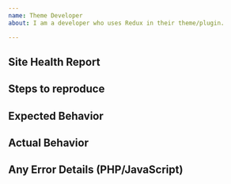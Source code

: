 ```yaml
---
name: Theme Developer
about: I am a developer who uses Redux in their theme/plugin.

---
```


<!--

Hello, and welcome to Redux Framework!  We offer free bug reporting for our software.  Since this service is free, we prefer to do support our way.  This means we are asking you read the entire block of text below first.  Please do not post a few lines of what you think it wrong.  Doing so without the required information below will get your ticket closed without reply.  We're sorry we have to enforce this policy now

PLEASE, BEFORE YOU POST, READ THIS ENTIRE BLOCK OF TEXT!!!  

We require all the information specified below for support.  If this block of text is ignored or the required information not provided, your ticket with be automatically closed.  NO exceptions.  Thank you.

Are you a user reporting a bug with a theme or plugin?
======================================================
Redux is a tool for developers to include an options panel in their project. Consequently, we do not offer support for folks who have purchased a theme or plugin that uses Redux. The responsibility of support for themes and plugins falls upon its author. We realize that some authors have included support links for Redux in their projects when they should not have. We do apologize for that confusion and are taking steps to remedy that situtation. 

If you have purchased a theme or plugin that utilizes Redux, please contact the author for support. If the author is unavailable for support or has discontinued support, please refer to this before posting to our issue tracker: https://redux.io/contact/  If you are unable to get support for the author, we might be able to help you with a premium support purchase (https://redux.io/extension/premium-support).
	
Have a development usage question?
==================================
The issue tracker isn't the best place for usage questions. This format is not well-suited for questions & answers and questions here don't have as much visibility as they do elsewhere. Before you ask a question, here are some resources to get help first:

- Read the docs: https://devs.redux.io/
- Look for/ask questions on StackOverflow: https://stackoverflow.com/questions/tagged/redux-framework
- Ask in our community Slack channel: http://slack.redux.io/
- For Premium support or advanced customizations we offer premium support. See https://redux.io/extension/premium-support/ for more information.

Questions about a Redux extension?
==================================
All pre-sale and support for premium extensions need to be posted to the Redux Extensions Issue Tracker. Please do not post them to this issue tracker. https://github.com/reduxframework/redux-extensions/

Think you found a bug?
======================
Please use the "BUG REPORT" template below. Remember, we are rabid about backward compatability. Do not submit fixes that break previous ways of doing so or they will be rejected.

Also, unless you provide a Site Health Report, your request will also be rejected.  NO exceptions.  If you do not including this information, and we close your ticket, please do not ask why.  Instructions are listed below.

You MUST be using Redux in dev mode when submitting an issue to us. If you are not, or have circumvented our dev mode protocol, you are on your own. There could be information in your issue that requires dev move active (Compressed Javascript, for example. We are unable to diagnose issues with compressed Javascript and why dev mode needs to be enabled).

If an error or notice appears on your screen, please cut and paste it into your issue. PLEASE, do not say you 'got an error' without telling us what the error or notice is.  If you do so, the ticket will be closer without reply.

Before you post, check the JavaScript!
======================================
Sometimes, an issue may be tied to JavaScript. To make this determination, you will need to check the JavaScript console. To do this, ensure your web browser is the topmost window. On your keyboard, press CTRL+SHIFT+I. The JavaScript console will open. If there are notices or errors there, please cut and paste them into your issue. We would prefer a cut and paste, since it will include all pertinent information. Also, Redux dev mode must be enabled so an accurate line number may be reported.

-->

<!-- BUG TEMPLATE -->
## Site Health Report
<!-- Instructions:  In the WordPress Admin screen, click Tools, select Redux, click Info, and click "Copy site info to clipboard."  Paste the results here. -->

## Steps to reproduce
<!-- Please list your steps clearly so that we are able to do the same things you do to reproduce the issue.  -->

## Expected Behavior
<!-- What did you expect to happen? -->

## Actual Behavior
<!-- WHat actually happened? -->

## Any Error Details (PHP/JavaScript)
<!-- Please post any PHP error messages, trace logs or JavaScript console error messages here -->
